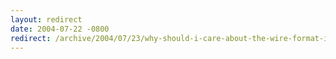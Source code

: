 ```yaml
---
layout: redirect
date: 2004-07-22 -0800
redirect: /archive/2004/07/23/why-should-i-care-about-the-wire-format-in-soap.aspx/
---
```


